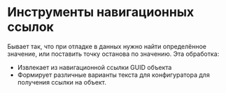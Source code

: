 # Инструменты навигационных ссылок

Бывает так, что при отладке в данных нужно найти определённое значение, или поставить точку останова по значению.
Эта обработка:
  - Извлекает из навигационной ссылки GUID объекта
  - Формирует различные варианты текста для конфигуратора для получения ссылки на объект.
